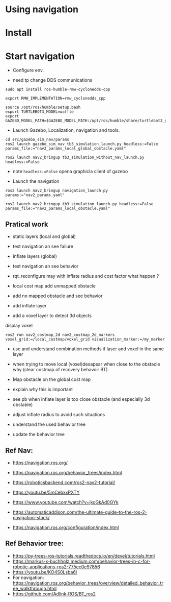 # Using navigation

# Install 

# Start navigation

- Configure env.

- need tp change DDS communications

```
sudo apt install ros-humble-rmw-cyclonedds-cpp
```
```
export RMW_IMPLEMENTATION=rmw_cyclonedds_cpp
```

```
source /opt/ros/humble/setup.bash
export TURTLEBOT3_MODEL=waffle
export GAZEBO_MODEL_PATH=$GAZEBO_MODEL_PATH:/opt/ros/humble/share/turtlebot3_gazebo/models
```

- Launch Gazebo, Localization, navigation and tools.

```
cd src/gazebo_sim_nav/params
ros2 launch gazebo_sim_nav tb3_simulation_launch.py headless:=False params_file:="nav2_params_local_global_obstacle.yaml"
```




```
ros2 launch nav2_bringup tb3_simulation_without_nav_launch.py headless:=False
```
- note `headless:=False` opena graphicla client of gazebo

- Launch the navigation 
```
ros2 launch nav2_bringup navigation_launch.py params:="nav2_params.yaml"
```
```
ros2 launch nav2_bringup tb3_simulation_launch.py headless:=False params_file:="nav2_params_local_obstacle.yaml"
```
## Pratical work
- static layers (local and global)
- test navigation an see failure

- inflate layers (global)
- test navigation an see behavior
- rqt_reconfigure may with inflate radius and cost factor what happen ?


- local cost map add unmapped obstacle
- add no mapped obstacle and see behavior
- add inflate layer
- add a voxel layer to detect 3d objects

display voxel 
```
ros2 run nav2_costmap_2d nav2_costmap_2d_markers voxel_grid:=/local_costmap/voxel_grid visualization_marker:=/my_marker
```
- use and understand combination methods if laser and voxel in the same layer

- when trying to move local (voxel)desapear when close to the obstacle why (clear costmap of recovery behavoir BT)


- Map obstacle on the global cost map
- explain why this is important

- see pb when inflate layer is too close obstacle (and especially 3d obstable)
- adjust inflate radius to avoid such situations


- understand the used behavior tree
- update the behavior tree



## Ref Nav: 
- https://navigation.ros.org/
- https://navigation.ros.org/behavior_trees/index.html
- https://roboticsbackend.com/ros2-nav2-tutorial/
- https://youtu.be/5mCebxxPXTY 
- https://www.youtube.com/watch?v=jkoGkAd0GYk
- https://automaticaddison.com/the-ultimate-guide-to-the-ros-2-navigation-stack/


- https://navigation.ros.org/configuration/index.html


## Ref Behavior tree:
- https://py-trees-ros-tutorials.readthedocs.io/en/devel/tutorials.html
- https://markus-x-buchholz.medium.com/behavior-trees-in-c-for-robotic-applications-ros2-775ec0e97856
-  https://youtu.be/KO4S0Lsba6I 
- For navigation: https://navigation.ros.org/behavior_trees/overview/detailed_behavior_tree_walkthrough.html
- https://github.com/Adlink-ROS/BT_ros2




